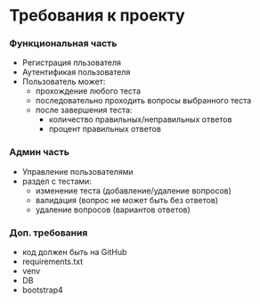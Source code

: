 # Требования к проекту

### Функциональная часть
- Регистрация пльзователя
- Аутентификая пользователя
- Пользователь может:
    - прохождение любого теста
    - последовательно проходить вопросы выбранного теста
    - после завершения теста:
        - количество правильных/неправильных ответов
        - процент правильных ответов
    
### Админ часть
- Управление пользователями
- раздел с тестами:
    - изменение теста (добавление/удаление вопросов)
    - валидация (вопрос не может быть без ответов)
    - удаление вопросов (вариантов ответов)
    
### Доп. требования
- код должен быть на GitHub
- requirements.txt
- venv
- DB
- bootstrap4